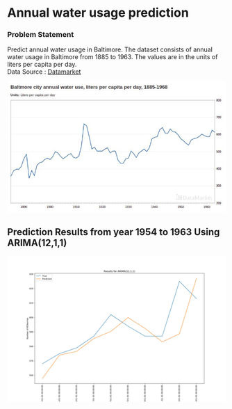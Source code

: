 # Annual water usage prediction

### Problem Statement
Predict annual water usage in Baltimore. The dataset consists of annual water usage in Baltimore from 1885 to 1963. The values are in the units of liters per capita per day. <br>
Data Source : [Datamarket](https://datamarket.com/data/set/22sl/baltmore-city-annual-water-use-liters-per-capita-per-day-1885-1968#!ds=22sl&display=line)

![Dataset Image](https://github.com/iam-armanahmed/ARIMA-Annual-Water-Usage-in-Baltimore/blob/master/Images/data.jpg)

## Prediction Results from year 1954 to 1963 Using ARIMA(12,1,1)
![Final Prediction Result](https://github.com/iam-armanahmed/ARIMA-Annual-Water-Usage-in-Baltimore/blob/master/Images/Results.jpg)
